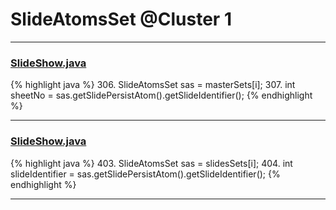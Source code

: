 # SlideAtomsSet @Cluster 1

***

### [SlideShow.java](https://searchcode.com/codesearch/view/97394959/)
{% highlight java %}
306. SlideAtomsSet sas = masterSets[i];
307. int sheetNo = sas.getSlidePersistAtom().getSlideIdentifier();
{% endhighlight %}

***

### [SlideShow.java](https://searchcode.com/codesearch/view/97394959/)
{% highlight java %}
403. SlideAtomsSet sas = slidesSets[i];
404. int slideIdentifier = sas.getSlidePersistAtom().getSlideIdentifier();
{% endhighlight %}

***

